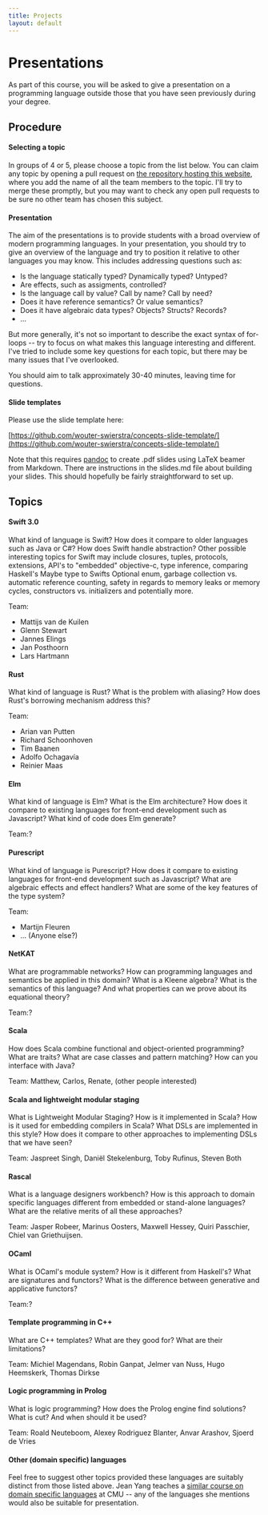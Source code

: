 ```yaml
---
title: Projects
layout: default
---
```


# Presentations

As part of this course, you will be asked to give a presentation on a
programming language outside those that you have seen previously
during your degree.

## Procedure


#### Selecting a topic

In groups of 4 or 5, please choose a topic from the list below. You
can claim any topic by opening a pull request on
[the repository hosting this website](https://github.com/wouter-swierstra/2016-CPD),
where you add the name of all the team members to the topic. I'll try
to merge these promptly, but you may want to check any open pull
requests to be sure no other team has chosen this subject.

#### Presentation

The aim of the presentations is to provide students with a broad
overview of modern programming languages. In your presentation, you
should try to give an overview of the language and try to position it
relative to other languages you may know. This includes addressing
questions such as:

* Is the language statically typed? Dynamically typed? Untyped?
* Are effects, such as assigments, controlled?
* Is the language call by value? Call by name? Call by need? 
* Does it have reference semantics? Or value semantics?
* Does it have algebraic data types? Objects? Structs? Records?
* ...

But more generally, it's not so important to describe the exact syntax
of for-loops -- try to focus on what makes this language interesting
and different. I've tried to include some key questions for each
topic, but there may be many issues that I've overlooked.

You should aim to talk approximately 30-40 minutes, leaving time for
questions.

#### Slide templates

Please use the slide template here:

[https://github.com/wouter-swierstra/concepts-slide-template/](https://github.com/wouter-swierstra/concepts-slide-template/)

Note that this requires [pandoc](http://pandoc.org/) to create .pdf
slides using LaTeX beamer from Markdown. There are instructions in the
slides.md file about building your slides. This should hopefully be
fairly straightforward to set up.

## Topics

#### Swift 3.0

What kind of language is Swift? How does it compare to older languages 
such as Java or C#? How does Swift handle abstraction?  Other possible
interesting topics for Swift may include closures, tuples, protocols, 
extensions, API's to "embedded" objective-c, type inference, comparing 
Haskell's Maybe type to Swifts Optional enum, garbage collection vs. 
automatic reference counting, safety in regards to memory leaks or memory
cycles, constructors vs. initializers and potentially more.

Team:
* Mattijs van de Kuilen
* Glenn Stewart
* Jannes Elings
* Jan Posthoorn
* Lars Hartmann

#### Rust

What kind of language is Rust? What is the problem with aliasing? How
does Rust's borrowing mechanism address this?

Team:
* Arian van Putten
* Richard Schoonhoven
* Tim Baanen
* Adolfo Ochagavía
* Reinier Maas

#### Elm

What kind of language is Elm? What is the Elm architecture? How does
it compare to existing languages for front-end development such as
Javascript? What kind of code does Elm generate?

Team:?

#### Purescript

What kind of language is Purescript? How does it compare to existing
languages for front-end development such as Javascript? What are
algebraic effects and effect handlers? What are some of the key
features of the type system?

Team:
* Martijn Fleuren 
* ... (Anyone else?)

#### NetKAT

What are programmable networks? How can programming languages and
semantics be applied in this domain? What is a Kleene algebra? What is
the semantics of this language? And what properties can we prove about
its equational theory?

Team:?

#### Scala

How does Scala combine functional and object-oriented programming?
What are traits? What are case classes and pattern matching? How can
you interface with Java?

Team: Matthew, Carlos, Renate, (other people interested)

#### Scala and lightweight modular staging

What is Lightweight Modular Staging? How is it implemented in Scala?
How is it used for embedding compilers in Scala? What DSLs are
implemented in this style? How does it compare to other approaches to
implementing DSLs that we have seen?

Team: Jaspreet Singh, Daniël Stekelenburg, Toby Rufinus, Steven Both

#### Rascal

What is a language designers workbench? How is this approach to domain
specific languages different from embedded or stand-alone languages?
What are the relative merits of all these approaches?

Team: Jasper Robeer, Marinus Oosters, Maxwell Hessey, Quiri Passchier, Chiel van Griethuijsen.

#### OCaml

What is OCaml's module system? How is it different from Haskell's?
What are signatures and functors? What is the difference between
generative and applicative functors?

Team:?

#### Template programming in C++

What are C++ templates? What are they good for? What are their
limitations?

Team: Michiel Magendans, Robin Ganpat, Jelmer van Nuss, Hugo Heemskerk, Thomas Dirkse

#### Logic programming in Prolog

What is logic programming? How does the Prolog engine find solutions?
What is cut? And when should it be used?

Team: Roald Neuteboom, Alexey Rodriguez Blanter, Anvar Arashov, Sjoerd de Vries

#### Other (domain specific) languages

Feel free to suggest other topics provided these languages are
suitably distinct from those listed above. Jean Yang teaches a
[similar course on domain specific languages](https://www.cs.cmu.edu/~jyang2/courses/fall16/15819/syllabus.html)
at CMU -- any of the languages she mentions would also be suitable for
presentation.

